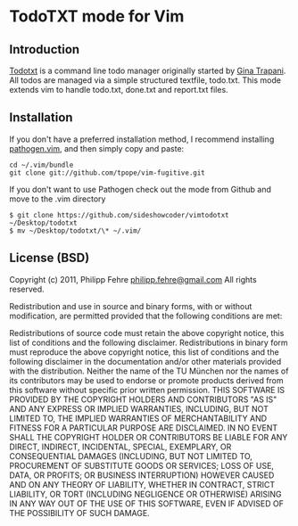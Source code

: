 TodoTXT mode for Vim
=====================

Introduction
------------
[Todotxt](http://todotxt.com/) is a command line todo manager originally started by [Gina Trapani](http://ginatrapani.org/). All todos are managed via a simple structured textfile, todo.txt. This mode extends vim to handle todo.txt, done.txt and report.txt files.


Installation
------------
If you don't have a preferred installation method, I recommend installing [pathogen.vim](https://github.com/tpope/vim-pathogen), and then simply copy and paste:

    cd ~/.vim/bundle
    git clone git://github.com/tpope/vim-fugitive.git

If you don't want to use Pathogen check out the mode from Github and move to the .vim directory

    $ git clone https://github.com/sideshowcoder/vimtodotxt ~/Desktop/todotxt
    $ mv ~/Desktop/todotxt/\* ~/.vim/


License (BSD) 
-------------
Copyright (c) 2011, Philipp Fehre <philipp.fehre@gmail.com>
All rights reserved.

Redistribution and use in source and binary forms, with or without modification, are permitted provided that the following conditions are met:

Redistributions of source code must retain the above copyright notice, this list of conditions and the following disclaimer.
Redistributions in binary form must reproduce the above copyright notice, this list of conditions and the following disclaimer in the documentation and/or other materials provided with the distribution.
Neither the name of the TU München nor the names of its contributors may be used to endorse or promote products derived from this software without specific prior written permission.
THIS SOFTWARE IS PROVIDED BY THE COPYRIGHT HOLDERS AND CONTRIBUTORS "AS IS" AND ANY EXPRESS OR IMPLIED WARRANTIES, INCLUDING, BUT NOT LIMITED TO, THE IMPLIED WARRANTIES OF MERCHANTABILITY AND FITNESS FOR A PARTICULAR PURPOSE ARE DISCLAIMED. IN NO EVENT SHALL THE COPYRIGHT HOLDER OR CONTRIBUTORS BE LIABLE FOR ANY DIRECT, INDIRECT, INCIDENTAL, SPECIAL, EXEMPLARY, OR CONSEQUENTIAL DAMAGES (INCLUDING, BUT NOT LIMITED TO, PROCUREMENT OF SUBSTITUTE GOODS OR SERVICES; LOSS OF USE, DATA, OR PROFITS; OR BUSINESS INTERRUPTION) HOWEVER CAUSED AND ON ANY THEORY OF LIABILITY, WHETHER IN CONTRACT, STRICT LIABILITY, OR TORT (INCLUDING NEGLIGENCE OR OTHERWISE) ARISING IN ANY WAY OUT OF THE USE OF THIS SOFTWARE, EVEN IF ADVISED OF THE POSSIBILITY OF SUCH DAMAGE.

